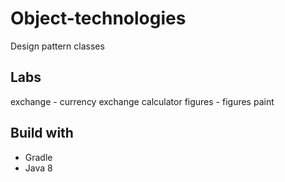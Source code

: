 # Object-technologies
Design pattern classes

## Labs

exchange - currency exchange calculator
figures - figures paint

## Build with

* Gradle
* Java 8

